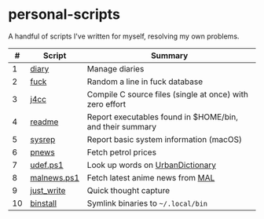# personal-scripts
A handful of scripts I've written for myself, resolving my own problems.

|# |Script|Summary|
|--|------|-------|
|1 |[diary](diary)|Manage diaries|
|2 |[fuck](fuck)|Random a line in fuck database|
|3 |[j4cc](j4cc)|Compile C source files (single at once) with zero effort|
|4 |[readme](readme)|Report executables found in $HOME/bin, and their summary|
|5 |[sysrep](sysrep)|Report basic system information (macOS)|
|6 |[pnews](pnews)|Fetch petrol prices|
|7 |[udef.ps1](udef.ps1)|Look up words on [UrbanDictionary](https://www.urbandictionary.com)|
|8 |[malnews.ps1](malnews.ps1)|Fetch latest anime news from [MAL](https://myanimelist.net)|
|9 |[just_write](just_write)|Quick thought capture|
|10|[binstall](binstall)|Symlink binaries to `~/.local/bin`|
